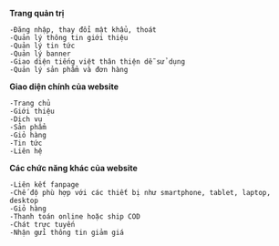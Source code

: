 **Trang quản trị** 
```
-Đăng nhập, thay đổi mật khẩu, thoát
-Quản lý thông tin giới thiệu
-Quản lý tin tức
-Quản lý banner
-Giao diện tiếng việt thân thiện dễ sử dụng
-Quản lý sản phẩm và đơn hàng
```
**Giao diện chính của website**
```
-Trang chủ
-Giới thiệu
-Dịch vụ
-Sản phẩm
-Giỏ hàng
-Tin tức
-Liên hệ
```
**Các chức năng khác của website**
```
-Liên kết fanpage
-Chế độ phù hợp với các thiết bị như smartphone, tablet, laptop, desktop
-Giỏ hàng 
-Thanh toán online hoặc ship COD 
-Chát trực tuyến
-Nhận gửi thông tin giảm giá
```
